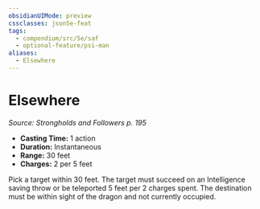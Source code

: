 ```yaml
---
obsidianUIMode: preview
cssclasses: json5e-feat
tags:
  - compendium/src/5e/saf
  - optional-feature/psi-man
aliases:
  - Elsewhere
---
```

# Elsewhere
*Source: Strongholds and Followers p. 195*  

- **Casting Time:** 1 action  
- **Duration:** Instantaneous  
- **Range:** 30 feet  
- **Charges:** 2 per 5 feet  

Pick a target within 30 feet. The target must succeed on an Intelligence saving throw or be teleported 5 feet per 2 charges spent. The destination must be within sight of the dragon and not currently occupied.